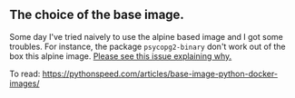 ## The choice of the base image.
Some day I've tried naively to use the alpine based image and I got some troubles. For instance, the package `psycopg2-binary` don't work out of the box this alpine image. [Please see this issue explaining why.](https://pythonspeed.com/articles/base-image-python-docker-images/)


To read: https://pythonspeed.com/articles/base-image-python-docker-images/
